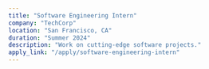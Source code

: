 ```yaml
---
title: "Software Engineering Intern"
company: "TechCorp"
location: "San Francisco, CA"
duration: "Summer 2024"
description: "Work on cutting-edge software projects."
apply_link: "/apply/software-engineering-intern"
---
```


